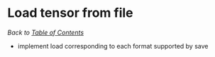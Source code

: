 # Load tensor from file

_Back to [Table of Contents](README.md)_

* implement load corresponding to each format supported by save
